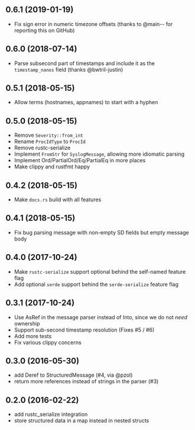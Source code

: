 0.6.1 (2019-01-19)
------------------
- Fix sign error in numeric timezone offsets (thanks to @main-- for reporting this on GitHub)

0.6.0 (2018-07-14)
------------------
- Parse subsecond part of timestamps and include it as the `timestamp_nanos` field (thanks @bwtril-justin)

0.5.1 (2018-05-15)
------------------
- Allow terms (hostnames, appnames) to start with a hyphen

0.5.0 (2018-05-15)
------------------
- Remove `Severity::from_int`
- Rename `ProcIdType` to `ProcId`
- Remove rustc-serialize
- Implement `FromStr` for `SyslogMessage`, allowing more idiomatic parsing
- Implement Ord/PartialOrd/Eq/PartialEq in more places
- Make clippy and rustfmt happy

0.4.2 (2018-05-15)
------------------
- Make `docs.rs` build with all features

0.4.1 (2018-05-15)
------------------
- Fix bug parsing message with non-empty SD fields but empty message body

0.4.0 (2017-10-24)
----------
- Make `rustc-serialize` support optional behind the self-named feature flag
- Add optional `serde` support behind the `serde-serialize` feature flag

0.3.1 (2017-10-24)
-----------
- Use AsRef in the message parser instead of Into, since we do not *need* ownership
- Support sub-second timestamp resolution (Fixes #5 / #6)
- Add more tests
- Fix various clippy concerns

0.3.0 (2016-05-30)
------------------
- add Deref to StructuredMessage (#4, via @pzol)
- return more references instead of strings in the parser (#3)

0.2.0 (2016-02-22)
------------------
- add rustc_serialize integration
- store structured data in a map instead in nested structs
